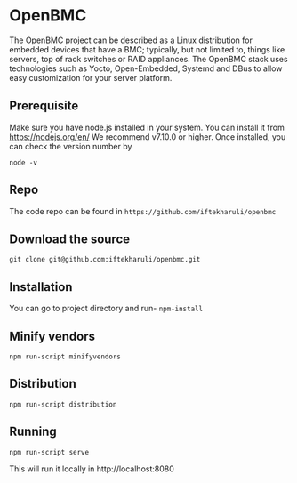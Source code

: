 # OpenBMC
The OpenBMC project can be described as a Linux distribution for embedded devices that have a BMC; typically, but not limited to, things like servers, top of rack switches or RAID appliances. The OpenBMC stack uses technologies such as Yocto, Open-Embedded, Systemd and DBus to allow easy customization for your server platform.

## Prerequisite
Make sure you have node.js installed in your system. You can install it from https://nodejs.org/en/ 
We recommend v7.10.0 or higher. Once installed, you can check the version number by 

`node -v`

## Repo
The code repo can be found in
`https://github.com/iftekharuli/openbmc`

## Download the source
`git clone git@github.com:iftekharuli/openbmc.git`

## Installation
You can go to project directory and run- 
`npm-install`

## Minify vendors
`npm run-script minifyvendors`

## Distribution
`npm run-script distribution`

## Running
`npm run-script serve`

This will run it locally in http://localhost:8080